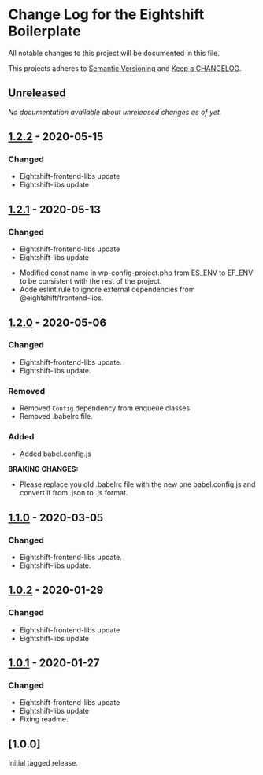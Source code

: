 
# Change Log for the Eightshift Boilerplate
All notable changes to this project will be documented in this file.

This projects adheres to [Semantic Versioning](https://semver.org/) and [Keep a CHANGELOG](https://keepachangelog.com/).

## [Unreleased]

*No documentation available about unreleased changes as of yet.*

## [1.2.2] - 2020-05-15

### Changed
- Eightshift-frontend-libs update
- Eightshift-libs update

## [1.2.1] - 2020-05-13

### Changed
- Eightshift-frontend-libs update
- Eightshift-libs update
* Modified const name in wp-config-project.php from ES_ENV to EF_ENV to be consistent with the rest of the project.
* Adde eslint rule to ignore external dependencies from @eightshift/frontend-libs.

## [1.2.0] - 2020-05-06

### Changed
- Eightshift-frontend-libs update.
- Eightshift-libs update.

### Removed
- Removed `Config` dependency from enqueue classes
- Removed .babelrc file.

### Added
- Added babel.config.js

**BRAKING CHANGES:**
- Please replace you old .babelrc file with the new one babel.config.js and convert it from .json to .js format.

## [1.1.0] - 2020-03-05

### Changed
- Eightshift-frontend-libs update.
- Eightshift-libs update.

## [1.0.2] - 2020-01-29

### Changed
- Eightshift-frontend-libs update
- Eightshift-libs update

## [1.0.1] - 2020-01-27

### Changed
- Eightshift-frontend-libs update
- Eightshift-libs update
- Fixing readme.

## [1.0.0]

Initial tagged release.

[Unreleased]: https://github.com/infinum/eightshift-forms-plugin/compare/master...HEAD

[1.2.2]: https://github.com/infinum/eightshift-forms-plugin/compare/v1.2.1...v1.2.2
[1.2.1]: https://github.com/infinum/eightshift-forms-plugin/compare/v1.2.0...v1.2.1
[1.2.0]: https://github.com/infinum/eightshift-forms-plugin/compare/v1.1.0...v1.2.0
[1.1.0]: https://github.com/infinum/eightshift-forms-plugin/compare/v1.0.2...v1.1.0
[1.0.2]: https://github.com/infinum/eightshift-forms-plugin/compare/v1.0.1...v1.0.2
[1.0.1]: https://github.com/infinum/eightshift-forms-plugin/compare/v1.0.0...v1.0.1
